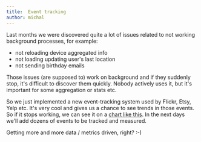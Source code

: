 ```yaml
---
title:  Event tracking
author: michal
---
```


Last months we were discovered quite a lot of issues related to not working background processes, for example:

* not reloading device aggregated info
* not loading updating user's last location
* not sending birthday emails

Those issues (are supposed to) work on background and if they suddenly stop, it's difficult to discover them quickly. Nobody actively uses it, but it's important for some aggregation or stats etc.

So we just implemented a new event-tracking system used by Flickr, Etsy, Yelp etc. It's very cool and gives us a chance to see trends in those events. So if it stops working, we can see it on a [chart like this](https://www.dropbox.com/s/bdo5v6mwrn237ag/Screenshot%202014-05-01%2017.31.12.png). In the next days we'll add dozens of events to be tracked and measured.

Getting more and more data / metrics driven, right? :-)
